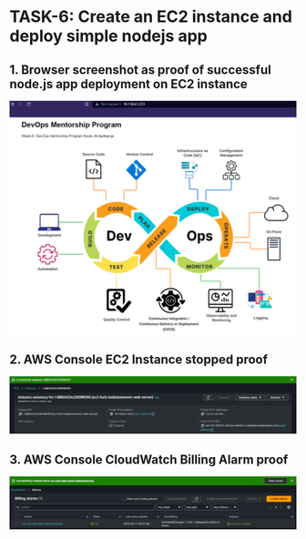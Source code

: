 # TASK-6: Create an EC2 instance and deploy simple nodejs app

## 1. Browser screenshot as proof of successful node.js app deployment on EC2 instance

![nodejs-app-deployed](/week-7/images/nodejs-simple-app-deployed.png?raw=true)

## 2. AWS Console EC2 Instance **stopped** proof

![ec2-stopped](/week-7/images/ec2-instance-status-stopping.png?raw=true)

## 3. AWS Console CloudWatch Billing Alarm proof

![Cloud-watch-billing-alarm](/week-7/images/cloud-watch-billing-alarm.png?raw=true)
